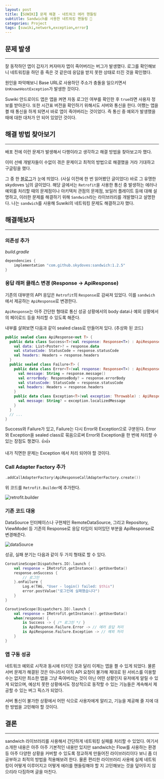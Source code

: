 ```yaml
---
layout: post
title: [SUWIKI] 문제 해결 - 네트워크 에러 핸들링
subtitle: Sandwich를 사용한 네트워킹 핸들링 🥪
categories: Project
tags: [suwiki,network,exception,error]
---
```


## 문제 발생

---

잘 동작하던 앱이 갑자기 켜자마자 앱이 죽어버리는 버그가 발생했다. 로그를 확인해보니 네트워킹을 하던 중 죽은 것 같은데 응답을 받지 못한 상태로 터진 것을 확인했다.

원인을 파악해보니 Base URL로 사용하던 주소가 충돌을 일으키면서 `UnKnownHostException`가 발생한 것이다.

Suwiki 안드로이드 앱은 앱을 켜면 자동 로그인 여부를 확인한 후 `true`라면 사용자 정보를 받아온다. 또한 시간표 버전을 확인하기 위해서도 서버와 통신을 한다. 어쨌는 앱을 켤 때 통신을 하게 되면서 바로 앱이 죽어버리는 것이었다. 즉 통신 중 예외가 발생했을 때에 대한 대처가 안 되어 있었던 것이다.

## 해결 방법 찾아보기

---

배포 전에 이런 문제가 발생해서 다행이라고 생각하고 해결 방법을 찾아보고자 했다.

이미 선배 개발자들이 수없이 겪은 문제이고 최적의 방법으로 해결했을 거라 기대하고 구글링을 했다.

그 중 한 [블로그]가 눈에 띄었다. (사실 이전에 한 번 읽어봤던 글이었다) 바로 그 유명한 skydoves 님의 글이었다. 해당 글에서는 `Retrofit`을 사용한 통신 중 발생하는 에러나 예외를 처리할 때의 문제점이나 아키텍처 관점의 문제점, 보일러 플레이트 등에 대해 설명하고, 이러한 문제를 해결하기 위해 `Sandwich`라는 라이브러리를 개발했다고 설명한다. 나는 `sandwich`를 사용해 Suwiki의 네트워킹 문제도 해결하고자 했다.

## 해결해보자

---

### 의존성 추가

*build.gradle*

```gradle
dependencies {
    implementation "com.github.skydoves:sandwich:1.2.5"
}
```

### 응답 래퍼 클래스 변경 (Response -> ApiResponse)

기존의 대부분의 API 응답은 `Retrofit`의 `Response`로 감싸져 있었다. 이를 `sandwich`에서 제공하는 `ApiResponse`로 변경한다.

`ApiResponse`는 아주 간단한 형태로 통신 성공 상황에서의 body data나 예외 상황에서의 페이로드 등을 처리할 수 있도록 해준다.

내부를 살펴보면 다음과 같이 sealed class로 만들어져 있다. (추상화 된 코드)

```kotlin
public sealed class ApiResponse<out T> {
  public data class Success<T>(val response: Response<T>) : ApiResponse<T>() {
    val data: List<Poster>? = response.data
    val statusCode: StatusCode = response.statusCode
    val headers: Headers = response.headers
  }
  public sealed class Failure<T> {
    public data class Error<T>(val response: Response<T>) : ApiResponse<T>() {
      val message: String = response.message()
      val errorBody: ResponseBody? = response.errorBody
      val statusCode: StatusCode = response.statusCode
      val headers: Headers = response.headers
    }
    public data class Exception<T>(val exception: Throwable) : ApiResponse<T>() {
      val message: String? = exception.localizedMessage
    }
  }
  // ...
}
```

Success와 Failure가 있고, Failure는 다시 Error와 Exception으로 구분된다. Error와 Exception을 sealed class로 묶음으로써 Error와 Exception을 한 번에 처리할 수 있는 장점도 챙겼다. 👍👍

내가 직면한 문제는 Exception 에서 처리 되어야 할 것이다.

### Call Adapter Factory 추가

```kotlin
.addCallAdapterFactory(ApiResponseCallAdapterFactory.create())
```

위 코드를 `Retrofit.Builder`에 추가한다.

![retrofit.builder](https://user-images.githubusercontent.com/44221447/173775163-5bfe8b29-0762-41fe-97b8-6f22e3fc4135.png)

### 기존 코드 대응

DataSource 인터페이스나 구현체인 RemoteDataSource, 그리고 Repository, ViewModel 등 기존의 Response로 응답 타입이 되어있던 부분을 ApiResponse로 변경해준다.

![dataSource](https://user-images.githubusercontent.com/44221447/173776416-b87953aa-b490-4655-bcc5-0bc18683e4f1.png)

성공, 실패 분기는 다음과 같이 두 가지 형태로 할 수 있다.

```kotlin
CoroutineScope(Dispatchers.IO).launch {
    val response = IRetrofit.getInstance().getUserData()
    response.onSuccess {
        // 로그인
    }.onFailure {
        Log.e(TAG, "User - login() failed: $this")
        error.postValue("로그인에 실패했습니다")
    }
}
```

```kotlin
CoroutineScope(Dispatchers.IO).launch {
    val response = IRetrofit.getInstance().getUserData()
    when(response) {
        is Success -> { /* 로그인 */ }
        is ApiResponse.Failure.Error -> // 에러 응답 처리
        is ApiResponse.Failure.Exception -> // 예외 처리
    }
}
```

### 앱 구동 성공

네트워크 예외로 시작과 동시에 터지던 것과 달리 이제는 앱을 켤 수 있게 되었다. 물론 서버 문제가 해결된 것은 아니라서 아직 API 요청이 불가해 제대로 된 서비스를 이용할 수는 없지만 최소한 앱을 그냥 죽여버리는 것이 아닌 어떤 상황인지 유저에게 알릴 수 있게 되었으며, 예상치 못한 상황에서도 정상적으로 동작할 수 있는 기능들은 계속해서 제공할 수 있는 버그 픽스가 되었다.

서버 통신이 불가한 상황에서 어떤 식으로 사용자에게 알리고, 기능을 제공해 줄 지에 대한 방법을 고민해야 할 것이다.

## 결론

---

sandwich 라이브러리를 사용해서 간단하게 네트워킹 실패를 처리할 수 있었다. 여기서 소개한 내용은 아주 아주 기본적인 내용만 있지만 sandwich는 Flow를 사용하는 환경 등 아주 다양한 상황을 커버할 수 있도록 정교하게 만들어진 라이브러리이다 보니 좀 더 공부하고 최적의 방법을 적용해보려 한다. 물론 편리한 라이브러리 사용에 실제 네트워킹이 어떻게 이루어지고 어떻게 에러를 핸들링해야 할 지 고민해보는 것을 덮어두지 않으리라 다짐하며 글을 마친다.

[블로그]: https://velog.io/@skydoves/retrofit-api-handling-sandwich
